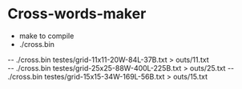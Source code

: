 # Cross-words-maker
- make to compile
- ./cross.bin <path to grid> <path to out>


-- ./cross.bin testes/grid-11x11-20W-84L-37B.txt > outs/11.txt  
-- ./cross.bin testes/grid-25x25-88W-400L-225B.txt > outs/25.txt
-- ./cross.bin testes/grid-15x15-34W-169L-56B.txt > outs/15.txt 